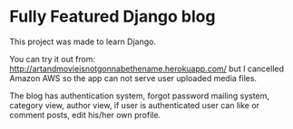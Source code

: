 # Fully Featured Django blog

This project was made to learn Django.

You can try it out from: http://artandmovieisnotgonnabethename.herokuapp.com/ but I cancelled Amazon AWS so the app can not serve user uploaded media files.

The blog has authentication system, forgot password mailing system, category view, author view, if user is authenticated user can like or comment posts, edit his/her own profile. 
